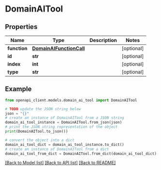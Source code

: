 # DomainAITool


## Properties

Name | Type | Description | Notes
------------ | ------------- | ------------- | -------------
**function** | [**DomainAIFunctionCall**](DomainAIFunctionCall.md) |  | [optional] 
**id** | **str** |  | [optional] 
**index** | **int** |  | [optional] 
**type** | **str** |  | [optional] 

## Example

```python
from openapi_client.models.domain_ai_tool import DomainAITool

# TODO update the JSON string below
json = "{}"
# create an instance of DomainAITool from a JSON string
domain_ai_tool_instance = DomainAITool.from_json(json)
# print the JSON string representation of the object
print(DomainAITool.to_json())

# convert the object into a dict
domain_ai_tool_dict = domain_ai_tool_instance.to_dict()
# create an instance of DomainAITool from a dict
domain_ai_tool_from_dict = DomainAITool.from_dict(domain_ai_tool_dict)
```
[[Back to Model list]](../README.md#documentation-for-models) [[Back to API list]](../README.md#documentation-for-api-endpoints) [[Back to README]](../README.md)


